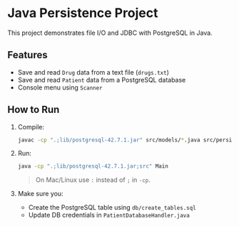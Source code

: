 # Java Persistence Project

This project demonstrates file I/O and JDBC with PostgreSQL in Java.

## Features
- Save and read `Drug` data from a text file (`drugs.txt`)
- Save and read `Patient` data from a PostgreSQL database
- Console menu using `Scanner`

## How to Run

1. Compile:
   ```sh
   javac -cp ".;lib/postgresql-42.7.1.jar" src/models/*.java src/persistence/*.java src/Main.java
   ```

2. Run:
   ```sh
   java -cp ".;lib/postgresql-42.7.1.jar;src" Main
   ```

   > On Mac/Linux use `:` instead of `;` in `-cp`.

3. Make sure you:
   - Create the PostgreSQL table using `db/create_tables.sql`
   - Update DB credentials in `PatientDatabaseHandler.java`
